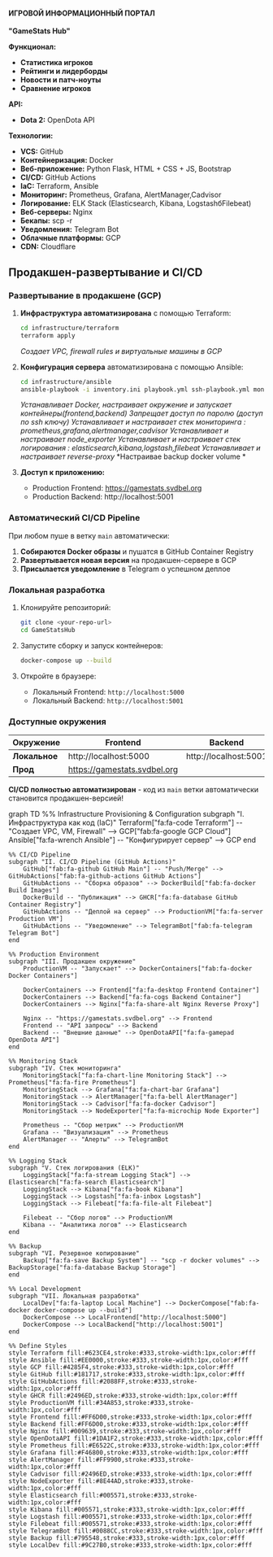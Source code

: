 #### **ИГРОВОЙ ИНФОРМАЦИОННЫЙ ПОРТАЛ**

**"GameStats Hub"**

**Функционал:**
- **Статистика игроков**
- **Рейтинги и лидерборды**
- **Новости и патч-ноуты**
- **Сравнение игроков**

**API:**
- **Dota 2:** OpenDota API

**Технологии:**
- **VCS:** GitHub
- **Контейнеризация:** Docker
- **Веб-приложение:** Python Flask, HTML + CSS + JS, Bootstrap
- **CI/CD:** GitHub Actions
- **IaC:** Terraform, Ansible
- **Мониторинг:** Prometheus, Grafana, AlertManager,Cadvisor
- **Логирование:** ELK Stack (Elasticsearch, Kibana, LogstashбFilebeat)
- **Веб-серверы:** Nginx
- **Бекапы:** scp -r 
- **Уведомления:** Telegram Bot
- **Облачные платформы:** GCP
- **CDN:** Cloudflare


##  Продакшен-развертывание и CI/CD

### Развертывание в продакшене (GCP)

1.  **Инфраструктура автоматизирована** с помощью Terraform:
    ```bash
    cd infrastructure/terraform
    terraform apply
    ```
    *Создает VPC, firewall rules и виртуальные машины в GCP*

2.  **Конфигурация сервера** автоматизирована с помощью Ansible:
    ```bash
    cd infrastructure/ansible  
    ansible-playbook -i inventory.ini playbook.yml ssh-playbook.yml monitoring-playbook.yml node_exporter_install.yml logging-playbook.yml ngnix-reverse-proxy.yml backup.yml --ask-vault-password 
    ```
    *Устанавливает Docker, настраивает окружение и запускает контейнеры(frontend,backend)*
    *Запрещает доступ по паролю (доступ по ssh ключу)*
    *Устанавливает и настраивает стек мониторинга : prometheus,grafana,alertmanager,cadvisor*
    *Устанавливает и настраивает node_exporter*
    *Устанавливает и настраивает стек логирования : elasticsearch,kibana,logstash,filebeat*
    *Устанавливает и настраивает reverse-proxy*
    *Настраивае backup docker volume *

3.  **Доступ к приложению:**
    *   Production Frontend: https://gamestats.svdbel.org
    *   Production Backend: http://localhost:5001

###  Автоматический CI/CD Pipeline

При любом пуше в ветку `main` автоматически:
1.  **Собираются Docker образы** и пушатся в GitHub Container Registry
2.  **Развертывается новая версия** на продакшен-сервере в GCP  
3.  **Присылается уведомление** в Telegram о успешном деплое

###  Локальная разработка

1.  Клонируйте репозиторий:
    ```bash
    git clone <your-repo-url>
    cd GameStatsHub
    ```

2.  Запустите сборку и запуск контейнеров:
    ```bash
    docker-compose up --build
    ```

3.  Откройте в браузере:
    *   Локальный Frontend: `http://localhost:5000`
    *   Локальный Backend: `http://localhost:5001`

###  Доступные окружения

| Окружение | Frontend | Backend | Доступ |
|-----------|----------|---------|---------|
| **Локальное** | http://localhost:5000        | http://localhost:5001 | Разработка |
| **Прод**      | https://gamestats.svdbel.org |                       | Production |

**CI/CD полностью автоматизирован** - код из `main` ветки автоматически становится продакшен-версией!

graph TD
    %% Infrastructure Provisioning & Configuration
    subgraph "I. Инфраструктура как код (IaC)"
        Terraform["fa:fa-code Terraform"] -- "Создает VPC, VM, Firewall" --> GCP["fab:fa-google GCP Cloud"]
        Ansible["fa:fa-wrench Ansible"] -- "Конфигурирует сервер" --> GCP
    end

    %% CI/CD Pipeline
    subgraph "II. CI/CD Pipeline (GitHub Actions)"
        GitHub["fab:fa-github GitHub Main"] -- "Push/Merge" --> GitHubActions["fab:fa-github-actions GitHub Actions"]
        GitHubActions -- "Сборка образов" --> DockerBuild["fab:fa-docker Build Images"]
        DockerBuild -- "Публикация" --> GHCR["fa:fa-database GitHub Container Registry"]
        GitHubActions -- "Деплой на сервер" --> ProductionVM["fa:fa-server Production VM"]
        GitHubActions -- "Уведомление" --> TelegramBot["fab:fa-telegram Telegram Bot"]
    end

    %% Production Environment
    subgraph "III. Продакшен окружение"
        ProductionVM -- "Запускает" --> DockerContainers["fab:fa-docker Docker Containers"]
        
        DockerContainers --> Frontend["fa:fa-desktop Frontend Container"]
        DockerContainers --> Backend["fa:fa-cogs Backend Container"]
        DockerContainers --> Nginx["fa:fa-share-alt Nginx Reverse Proxy"]
        
        Nginx -- "https://gamestats.svdbel.org" --> Frontend
        Frontend -- "API запросы" --> Backend
        Backend -- "Внешние данные" --> OpenDotaAPI["fa:fa-gamepad OpenDota API"]
    end

    %% Monitoring Stack
    subgraph "IV. Стек мониторинга"
        MonitoringStack["fa:fa-chart-line Monitoring Stack"] --> Prometheus["fa:fa-fire Prometheus"]
        MonitoringStack --> Grafana["fa:fa-chart-bar Grafana"]
        MonitoringStack --> AlertManager["fa:fa-bell AlertManager"]
        MonitoringStack --> Cadvisor["fa:fa-docker Cadvisor"]
        MonitoringStack --> NodeExporter["fa:fa-microchip Node Exporter"]
        
        Prometheus -- "Сбор метрик" --> ProductionVM
        Grafana -- "Визуализация" --> Prometheus
        AlertManager -- "Алерты" --> TelegramBot
    end

    %% Logging Stack
    subgraph "V. Стек логирования (ELK)"
        LoggingStack["fa:fa-stream Logging Stack"] --> Elasticsearch["fa:fa-search Elasticsearch"]
        LoggingStack --> Kibana["fa:fa-book Kibana"]
        LoggingStack --> Logstash["fa:fa-inbox Logstash"]
        LoggingStack --> Filebeat["fa:fa-file-alt Filebeat"]
        
        Filebeat -- "Сбор логов" --> ProductionVM
        Kibana -- "Аналитика логов" --> Elasticsearch
    end

    %% Backup
    subgraph "VI. Резервное копирование"
        Backup["fa:fa-save Backup System"] -- "scp -r docker volumes" --> BackupStorage["fa:fa-database Backup Storage"]
    end

    %% Local Development
    subgraph "VII. Локальная разработка"
        LocalDev["fa:fa-laptop Local Machine"] --> DockerCompose["fab:fa-docker docker-compose up --build"]
        DockerCompose --> LocalFrontend["http://localhost:5000"]
        DockerCompose --> LocalBackend["http://localhost:5001"]
    end

    %% Define Styles
    style Terraform fill:#623CE4,stroke:#333,stroke-width:1px,color:#fff
    style Ansible fill:#EE0000,stroke:#333,stroke-width:1px,color:#fff
    style GCP fill:#4285F4,stroke:#333,stroke-width:1px,color:#fff
    style GitHub fill:#181717,stroke:#333,stroke-width:1px,color:#fff
    style GitHubActions fill:#2088FF,stroke:#333,stroke-width:1px,color:#fff
    style GHCR fill:#2496ED,stroke:#333,stroke-width:1px,color:#fff
    style ProductionVM fill:#34A853,stroke:#333,stroke-width:1px,color:#fff
    style Frontend fill:#FF6D00,stroke:#333,stroke-width:1px,color:#fff
    style Backend fill:#FF6D00,stroke:#333,stroke-width:1px,color:#fff
    style Nginx fill:#009639,stroke:#333,stroke-width:1px,color:#fff
    style OpenDotaAPI fill:#1DA1F2,stroke:#333,stroke-width:1px,color:#fff
    style Prometheus fill:#E6522C,stroke:#333,stroke-width:1px,color:#fff
    style Grafana fill:#F46800,stroke:#333,stroke-width:1px,color:#fff
    style AlertManager fill:#FF9900,stroke:#333,stroke-width:1px,color:#fff
    style Cadvisor fill:#2496ED,stroke:#333,stroke-width:1px,color:#fff
    style NodeExporter fill:#8E44AD,stroke:#333,stroke-width:1px,color:#fff
    style Elasticsearch fill:#005571,stroke:#333,stroke-width:1px,color:#fff
    style Kibana fill:#005571,stroke:#333,stroke-width:1px,color:#fff
    style Logstash fill:#005571,stroke:#333,stroke-width:1px,color:#fff
    style Filebeat fill:#005571,stroke:#333,stroke-width:1px,color:#fff
    style TelegramBot fill:#0088CC,stroke:#333,stroke-width:1px,color:#fff
    style Backup fill:#795548,stroke:#333,stroke-width:1px,color:#fff
    style LocalDev fill:#9C27B0,stroke:#333,stroke-width:1px,color:#fff